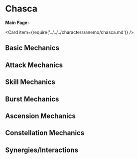 # Chasca

**Main Page:**

<Card item={require('../../../characters/anemo/chasca.md')} />

## Basic Mechanics

## Attack Mechanics

## Skill Mechanics

## Burst Mechanics

## Ascension Mechanics

## Constellation Mechanics

## Synergies/Interactions
